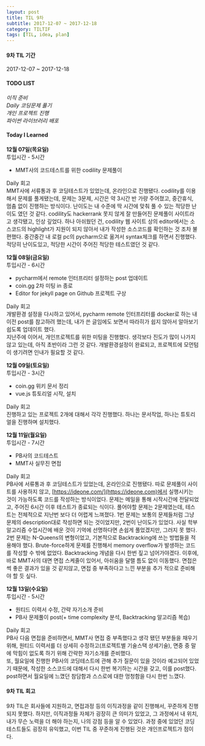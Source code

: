 ```yaml
---
layout: post
title: TIL 9차
subtitle: 2017-12-07 ~ 2017-12-18
category: TILTIF
tags: [TIL, idea, plan]
---
```

<h4>9차 TIL 기간</h4>

2017-12-07 ~ 2017-12-18

<h4>TODO LIST</h4>

<i class="fa fa-check-square-o" aria-hidden="true"> 이직 준비</i><br/>
<i class="fa fa-check-square-o" aria-hidden="true"> Daily 코딩문제 풀기</i><br/>
<i class="fa fa-check-square-o" aria-hidden="true"> 개인 프로젝트 진행</i><br/>
<i class="fa fa-square-o" aria-hidden="true"> 파이썬 라이브러리 배포</i><br/>

<h4>Today I Learned</h4>

**12월 07일(목요일)**<br/>
투입시간 - 5시간
- MMT사의 코드테스트를 위한 codility 문제풀이

Daily 회고<br/>
MMT사에 서류통과 후 코딩테스트가 있었는데, 온라인으로 진행됐다. codility를 이용해서 문제를 풀게됐는데,
문제는 3문제, 시간은 약 3시간 반 가량 주어졌고, 중간휴식, 멈춤 없이 진행하는 방식이다.
난이도는 내 수준에 딱 시간에 맞춰 풀 수 있는 적당한 난이도 였던 것 같다. codility도 hackerrank 못지 않게 잘 만들어진
문제풀이 사이트라고 생각됐고, 인상 깊었다. 하나 아쉬웠던 건, codility 웹 사이트 상의 editor에서는 소스코드의 highlight가
지원이 되지 않아서 내가 작성한 소스코드를 확인하는 것 조차 불편했다. 중간중간 내 로컬 pc의 pycharm으로 옮겨서 syntax체크를
하면서 진행했다. 적당히 난이도있고, 적당한 시간이 주어진 적당한 테스트였던 것 같다.<br/>

**12월 08일(금요일)**<br/>
투입시간 - 6시간
- pycharm에서 remote 인터프리터 설정하는 post 업데이트
- coin.gg 2차 미팅 in 종로
- Editor for jekyll page on Github 프로젝트 구상

Daily 회고<br/>
개발환경 설정을 다시하고 있어서, pycharm remote 인터프리터를 docker로 하는 내 이전 post를 참고하려
했는데, 내가 쓴 글임에도 보면서 따라히가 쉽지 않아서 알아보기 쉽도록 업데이트 했다.<br/>
지난주에 이어서, 개인프로젝트를 위한 미팅을 진행했다. 생각보다 진도가 많이 나가지 않고 있는데,
아직 초반이라 그런 것 같다. 개발환경설정이 완료되고, 프로젝트에 모먼텀이 생기려면 인내가 필요할 것 같다.<br/>

**12월 09일(토요일)**<br/>
투입시간 - 3시간
- coin.gg 위키 문서 정리
- vue.js 튜토리얼 시작, 설치

Daily 회고<br/>
진행하고 있는 프로젝트 2개에 대해서 각각 진행했다. 하나는 문서작업, 하나는 튜토리얼을 진행하며
설치했다.<br/>

**12월 11일(월요일)**<br/>
투입시간 - 7시간
- PB사의 코드테스트
- MMT사 실무진 면접

Daily 회고<br/>
PB사에 서류통과 후 코딩테스트가 있었는데, 온라인으로 진행됐다. 따로 문제풀이 사이트를 사용하지 않고,
[https://ideone.com/](https://ideone.com)에서 실행시키는 것이 가능하도록 코드를 작성하는 방식이었다.
문제는 메일을 통해 시작시간에 전달되었고, 주어진 6시간 이후 테스트가 종료되는 식이다. 풀어야할 문제는 2문제였는데,
테스트는 전체적으로 지난번 보다 더 어렵게 느껴졌다. 1번 문제는 보통의 문제들처럼 그냥 문제의 description대로
작성하면 되는 것이었지만, 2번이 난이도가 있었다. 사실 학부 알고리즘 수업시간에 배운 것이 기억에 선명하다면 손쉽게 풀었겠지만,
그러지 못 했다. 2번 문제는 N-Queens의 변형이었고, 기본적으로 Backtracking에 쓰는 방법들을 적용해야 했다.
Brute-force하게 문제를 진행해서 memory overflow가 발생하는 코드를 작성할 수 밖에 없었다.
Backtracking 개념을 다시 한번 짚고 넘어가야겠다.
이후에, 바로 MMT사의 대면 면접 스케줄이 있어서, 아쉬움을 달랠 틈도 없이 이동했다.
면접은 썩 좋은 결과가 있을 것 같지않고, 면접 중 부족하다고 느낀 부분을 추가 적으로 준비해야 할 듯 싶다.

**12월 13일(수요일)**<br/>
투입시간 - 5시간
- 원티드 이력서 수정, 간략 자기소개 준비
- PB사 문제풀이 post(+ time complexity 분석, Backtracking 알고리즘 복습)

Daily 회고<br/>
PB사 다음 면접을 준비하면서, MMT사 면접 중 부족했다고 생각 됐던 부분들을 채우기 위해,
원티드 이력서를 더 상세히 수정하고(프로젝트별 기술스택 상세기술), 면중 중 말에 막힘이 없도록 하기 위해
간략한 자기소개를 준비했다.<br/>
또, 월요일에 진행한 PB사의 코딩테스트에 관해 추가 질문이 있을 것이라 예고되어 있었기 때문에,
작성한 소스코드에 대해서 다시 한번 복기하는 시간을 갖고, 이를 post했다. post하면서 월요일에 느꼈던 참담함과 스스로에 대한 멍청함을 다시 한번 느꼈다.<br/>


<h4>9차 TIL 회고</h4>

9차 TIL은 회사들에 지원하고, 면접과정 등의 이직과정을 같이 진행해서, 꾸준하게 진행되지 못했다.
하지만, 이직과정들 자체가 굉장히 큰 의미가 있었고, 그 과정에서 내 위치, 내가 무슨 노력을 더 해야 하는지,
나의 강점 등을 알 수 있었다. 과정 중에 있었던 코딩테스트들도 굉장히 유익했고, 이번 TIL 중
꾸준하게 진행된 것은 개인프로젝트가 점이다.